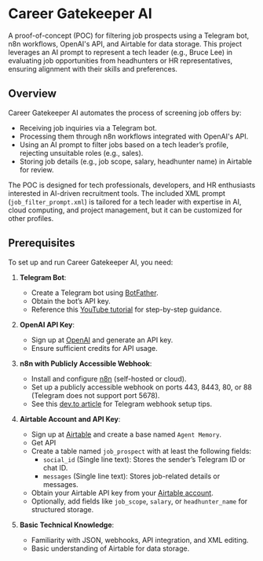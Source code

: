 # Career Gatekeeper AI

A proof-of-concept (POC) for filtering job prospects using a Telegram bot, n8n workflows, OpenAI's API, and Airtable for data storage. This project leverages an AI prompt to represent a tech leader (e.g., Bruce Lee) in evaluating job opportunities from headhunters or HR representatives, ensuring alignment with their skills and preferences.

## Overview

Career Gatekeeper AI automates the process of screening job offers by:
- Receiving job inquiries via a Telegram bot.
- Processing them through n8n workflows integrated with OpenAI's API.
- Using an AI prompt to filter jobs based on a tech leader’s profile, rejecting unsuitable roles (e.g., sales).
- Storing job details (e.g., job scope, salary, headhunter name) in Airtable for review.

The POC is designed for tech professionals, developers, and HR enthusiasts interested in AI-driven recruitment tools. The included XML prompt (`job_filter_prompt.xml`) is tailored for a tech leader with expertise in AI, cloud computing, and project management, but it can be customized for other profiles.

## Prerequisites

To set up and run Career Gatekeeper AI, you need:

1. **Telegram Bot**:
   - Create a Telegram bot using [BotFather](https://core.telegram.org/bots#6-botfather).
   - Obtain the bot’s API key.
   - Reference this [YouTube tutorial](https://www.youtube.com/watch?v=UQrcOj63S2o) for step-by-step guidance.

2. **OpenAI API Key**:
   - Sign up at [OpenAI](https://platform.openai.com/) and generate an API key.
   - Ensure sufficient credits for API usage.

3. **n8n with Publicly Accessible Webhook**:
   - Install and configure [n8n](https://n8n.io/) (self-hosted or cloud).
   - Set up a publicly accessible webhook on ports 443, 8443, 80, or 88 (Telegram does not support port 5678).
   - See this [dev.to article](https://dev.to/aimes/telegram-webhook-3p0) for Telegram webhook setup tips.

4. **Airtable Account and API Key**:
   - Sign up at [Airtable](https://airtable.com/) and create a base named `Agent Memory`.
   - Get API
   - Create a table named `job_prospect` with at least the following fields:
     - `social_id` (Single line text): Stores the sender’s Telegram ID or chat ID.
     - `messages` (Single line text): Stores job-related details or messages.
   - Obtain your Airtable API key from your [Airtable account](https://airtable.com/account).
   - Optionally, add fields like `job_scope`, `salary`, or `headhunter_name` for structured storage.

5. **Basic Technical Knowledge**:
   - Familiarity with JSON, webhooks, API integration, and XML editing.
   - Basic understanding of Airtable for data storage.
